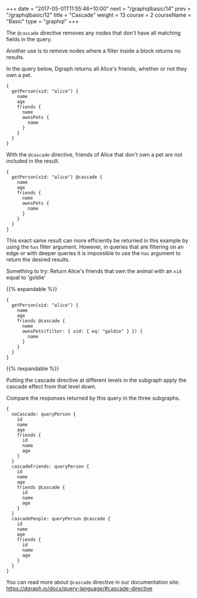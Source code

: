 +++
date = "2017-05-01T11:55:46+10:00"
next = "/graphqlbasic/14"
prev = "/graphqlbasic/12"
title = "Cascade"
weight = 13
course = 2
courseName = "Basic"
type = "graphql"
+++

The `@cascade` directive removes any nodes that don't have all matching fields
in the query.

Another use is to remove nodes where a filter inside a block returns no results.

In the query below, Dgraph returns all Alice's friends, whether or not they own
a pet.

```
{
  getPerson(xid: "alice") {
    name
    age
    friends {
      name
      ownsPets {
        name
      }
    }
  }
}
```

With the `@cascade` directive, friends of Alice that don't own a pet are not
included in the result.

```
{
  getPerson(xid: "alice") @cascade {
    name
    age
    friends {
      name
      ownsPets {
        name
      }
    }
  }
}
```

This exact same result can more efficiently be returned in this example by using
the `has` filter argument. However, in queries that are filtering on an edge or
with deeper queries it is impossible to use the `has` argument to return the
desired results.

Something to try: Return Alice's friends that own the animal with an `xid` equal
to 'goldie'

{{% expandable %}}

```
{
  getPerson(xid: "alice") {
    name
    age
    friends @cascade {
      name
      ownsPets(filter: { xid: { eq: "goldie" } }) {
        name
      }
    }
  }
}
```

{{% /expandable %}}

Putting the cascade directive at different levels in the subgraph apply the
cascade effect from that level down.

Compare the responses returned by this query in the three subgraphs.

```
{
  noCascade: queryPerson {
    id
    name
    age
    friends {
      id
      name
      age
    }
  }
  cascadeFriends: queryPerson {
    id
    name
    age
    friends @cascade {
      id
      name
      age
    }
  }
  cascadePeople: queryPerson @cascade {
    id
    name
    age
    friends {
      id
      name
      age
    }
  }
}
```

You can read more about `@cascade` directive in our documentation site:
https://dgraph.io/docs/query-language/#cascade-directive
